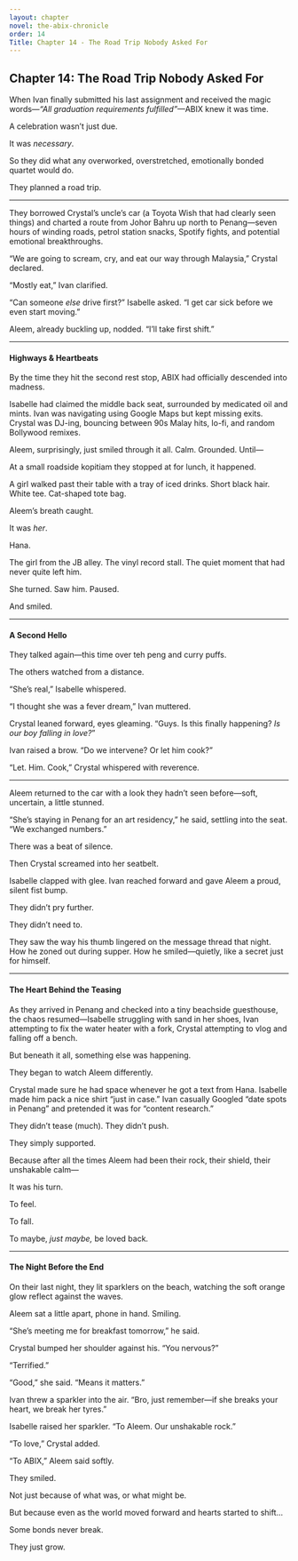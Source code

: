 ```yaml
---
layout: chapter
novel: the-abix-chronicle
order: 14
Title: Chapter 14 - The Road Trip Nobody Asked For
---
```


## **Chapter 14: The Road Trip Nobody Asked For**

When Ivan finally submitted his last assignment and received the magic words—*“All graduation requirements fulfilled”*—ABIX knew it was time.

A celebration wasn’t just due.

It was *necessary*.

So they did what any overworked, overstretched, emotionally bonded quartet would do.

They planned a road trip.

---

They borrowed Crystal’s uncle’s car (a Toyota Wish that had clearly seen things) and charted a route from Johor Bahru up north to Penang—seven hours of winding roads, petrol station snacks, Spotify fights, and potential emotional breakthroughs.

“We are going to scream, cry, and eat our way through Malaysia,” Crystal declared.

“Mostly eat,” Ivan clarified.

“Can someone *else* drive first?” Isabelle asked. “I get car sick before we even start moving.”

Aleem, already buckling up, nodded. “I’ll take first shift.”

---

#### **Highways & Heartbeats**

By the time they hit the second rest stop, ABIX had officially descended into madness.

Isabelle had claimed the middle back seat, surrounded by medicated oil and mints. Ivan was navigating using Google Maps but kept missing exits. Crystal was DJ-ing, bouncing between 90s Malay hits, lo-fi, and random Bollywood remixes.

Aleem, surprisingly, just smiled through it all. Calm. Grounded. Until—

At a small roadside kopitiam they stopped at for lunch, it happened.

A girl walked past their table with a tray of iced drinks. Short black hair. White tee. Cat-shaped tote bag.

Aleem’s breath caught.

It was *her*.

Hana.

The girl from the JB alley. The vinyl record stall. The quiet moment that had never quite left him.

She turned. Saw him. Paused.

And smiled.

---

#### **A Second Hello**

They talked again—this time over teh peng and curry puffs.

The others watched from a distance.

“She’s real,” Isabelle whispered.

“I thought she was a fever dream,” Ivan muttered.

Crystal leaned forward, eyes gleaming. “Guys. Is this finally happening? *Is our boy falling in love?*”

Ivan raised a brow. “Do we intervene? Or let him cook?”

“Let. Him. Cook,” Crystal whispered with reverence.

---

Aleem returned to the car with a look they hadn’t seen before—soft, uncertain, a little stunned.

“She’s staying in Penang for an art residency,” he said, settling into the seat. “We exchanged numbers.”

There was a beat of silence.

Then Crystal screamed into her seatbelt.

Isabelle clapped with glee. Ivan reached forward and gave Aleem a proud, silent fist bump.

They didn’t pry further.

They didn’t need to.

They saw the way his thumb lingered on the message thread that night. How he zoned out during supper. How he smiled—quietly, like a secret just for himself.

---

#### **The Heart Behind the Teasing**

As they arrived in Penang and checked into a tiny beachside guesthouse, the chaos resumed—Isabelle struggling with sand in her shoes, Ivan attempting to fix the water heater with a fork, Crystal attempting to vlog and falling off a bench.

But beneath it all, something else was happening.

They began to watch Aleem differently.

Crystal made sure he had space whenever he got a text from Hana. Isabelle made him pack a nice shirt “just in case.” Ivan casually Googled “date spots in Penang” and pretended it was for “content research.”

They didn’t tease (much). They didn’t push.

They simply supported.

Because after all the times Aleem had been their rock, their shield, their unshakable calm—

It was his turn.

To feel.

To fall.

To maybe, *just maybe,* be loved back.

---

#### **The Night Before the End**

On their last night, they lit sparklers on the beach, watching the soft orange glow reflect against the waves.

Aleem sat a little apart, phone in hand. Smiling.

“She’s meeting me for breakfast tomorrow,” he said.

Crystal bumped her shoulder against his. “You nervous?”

“Terrified.”

“Good,” she said. “Means it matters.”

Ivan threw a sparkler into the air. “Bro, just remember—if she breaks your heart, we break her tyres.”

Isabelle raised her sparkler. “To Aleem. Our unshakable rock.”

“To love,” Crystal added.

“To ABIX,” Aleem said softly.

They smiled.

Not just because of what was, or what might be.

But because even as the world moved forward and hearts started to shift…

Some bonds never break.

They just grow.